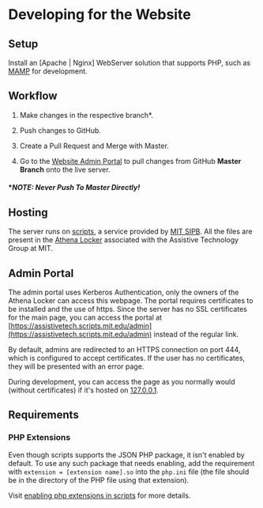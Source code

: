 # Developing for the Website

## Setup

Install an [Apache | Nginx] WebServer solution that supports PHP, such as [MAMP](https://www.mamp.info/en/) for development.

## Workflow

1. Make changes in the respective branch*.

2. Push changes to GitHub.

3. Create a Pull Request and Merge with Master.

3. Go to the [Website Admin Portal](https://assistivetech.scripts.mit.edu/admin) to pull changes from GitHub **Master Branch** onto the live server.

#### **NOTE: Never Push To Master Directly!*

## Hosting

The server runs on [scripts](https://scripts.mit.edu/), a service provided by [MIT SIPB](https://sipb.mit.edu/). All the files are present in the [Athena Locker](https://ist.mit.edu/lockers) associated with the Assistive Technology Group at MIT.

## Admin Portal

The admin portal uses Kerberos Authentication, only the owners of the Athena Locker can access this webpage. The portal requires certificates to be installed and the use of https. Since the server has no SSL certificates for the main page, you can access the portal at [https://assistivetech.scripts.mit.edu/admin](https://assistivetech.scripts.mit.edu/admin) instead of the regular link.

By default, admins are redirected to an HTTPS connection on port 444, which is configured to accept certificates. If the user has no certificates, they will be presented with an error page. 

During development, you can access the page as you normally would (without certificates) if it's hosted on [127.0.0.1](127.0.0.1).

## Requirements

### PHP Extensions

Even though scripts supports the JSON PHP package, it isn't enabled by default. To use any such package that needs enabling, add the requirement with `extension = [extension name].so` into the `php.ini` file (the file should be in the directory of the PHP file using that extension).

Visit [enabling php extensions in scripts](https://scripts.mit.edu/faq/64/how-do-i-enable-additional-php-extensions) for more details.


